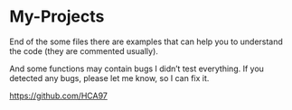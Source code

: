 # My-Projects

End of the some files there are examples that can help you to understand the code (they
are commented usually).

And some functions may contain bugs I didn’t test everything.
If you detected any bugs, please let me know, so I can fix it.

https://github.com/HCA97

